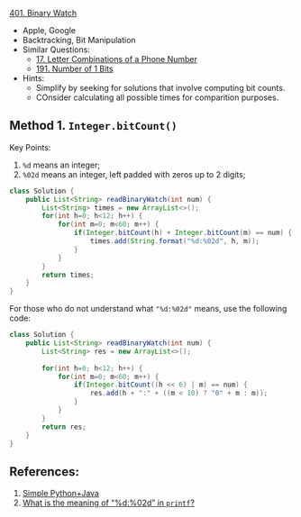 [401. Binary Watch](https://leetcode.com/problems/binary-watch/)

* Apple, Google
* Backtracking, Bit Manipulation
* Similar Questions:
    * [17. Letter Combinations of a Phone Number](https://leetcode.com/problems/letter-combinations-of-a-phone-number/) 
    * [191. Number of 1 Bits](https://leetcode.com/problems/number-of-1-bits/)
* Hints:
    * Simplify by seeking for solutions that involve computing bit counts.
    * COnsider calculating all possible times for comparition purposes.


## Method 1. `Integer.bitCount()`
Key Points:
1. `%d` means an integer;
2. `%02d` means an integer, left padded with zeros up to 2 digits;

```java
class Solution {
    public List<String> readBinaryWatch(int num) {
        List<String> times = new ArrayList<>();
        for(int h=0; h<12; h++) {
            for(int m=0; m<60; m++) {
                if(Integer.bitCount(h) + Integer.bitCount(m) == num) {
                    times.add(String.format("%d:%02d", h, m));
                }
            }
        }
        return times;
    }
}
```

For those who do not understand what `"%d:%02d"` means, use the following code:
```java
class Solution {
    public List<String> readBinaryWatch(int num) {
        List<String> res = new ArrayList<>();
        
        for(int h=0; h<12; h++) {
            for(int m=0; m<60; m++) {
                if(Integer.bitCount((h << 6) | m) == num) {
                    res.add(h + ":" + ((m < 10) ? "0" + m : m));
                }
            }
        }
        return res;
    }
}
```

## References:
1. [Simple Python+Java](https://leetcode.com/problems/binary-watch/discuss/88458/Simple-Python%2BJava)
2. [What is the meaning of “%d:%02d” in `printf`?](https://stackoverflow.com/questions/33466300/what-is-the-meaning-of-d02d-in-printf)